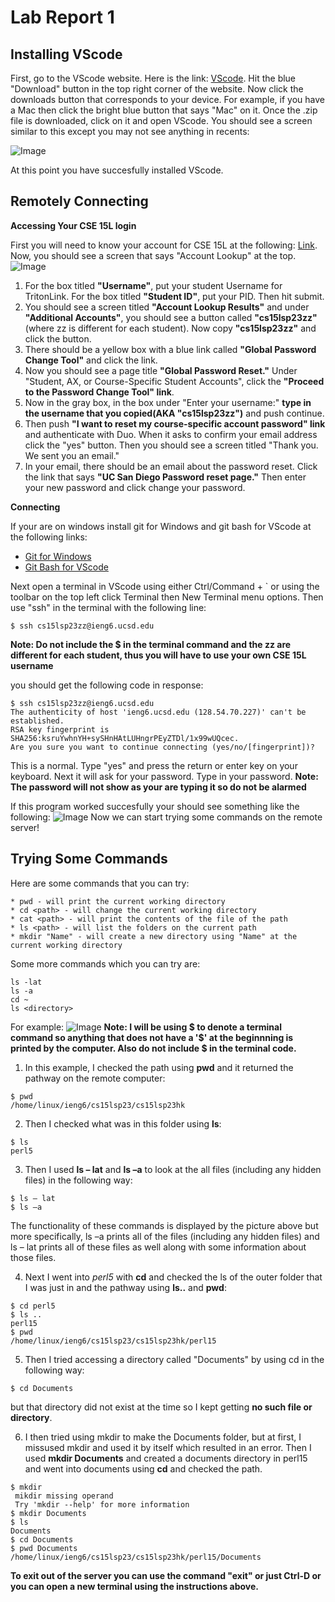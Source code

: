 # Lab Report 1
## Installing VScode
First, go to the VScode website. Here is the link: [VScode](https://code.visualstudio.com/). Hit the blue "Download" button in the top right corner of the website. Now click the downloads button that corresponds to your device. For example, if you have a Mac then click the bright blue button that says "Mac" on it. Once the .zip file is downloaded, click on it and open VScode.
You should see a screen similar to this except you may not see anything in recents:

![Image](https://user-images.githubusercontent.com/126924884/230634340-0774a3b0-15fb-408a-8f10-50925ae13eb9.png)

At this point you have succesfully installed VScode.

## Remotely Connecting
**Accessing Your CSE 15L login**

First you will need to know your account for CSE 15L at the following: [Link](https://sdacs.ucsd.edu/~icc/index.php). Now, you should see a screen that says "Account Lookup" at the top. ![Image](https://user-images.githubusercontent.com/126924884/230638434-9ad063dd-b6f7-4e87-b827-693171a78478.png)

1. For the box titled **"Username"**, put your student Username for TritonLink. For the box titled **"Student ID"**, put your PID. Then hit submit. 
2. You should see a screen titled **"Account Lookup Results"** and under **"Additional Accounts"**, you should see a button called **"cs15lsp23zz"** (where zz is different for each student). Now copy **"cs15lsp23zz"** and click the button. 
3. There should be a yellow box with a blue link called **"Global Password Change Tool"** and click the link. 
4. Now you should see a page title **"Global Password Reset."** Under "Student, AX, or Course-Specific Student Accounts", click the **"Proceed to the Password Change Tool" link**. 
5. Now in the gray box, in the box under "Enter your username:" **type in the username that you copied(AKA "cs15lsp23zz")** and push continue. 
6. Then push **"I want to reset my course-specific account password" link** and authenticate with Duo. When it asks to confirm your email address click the "yes" button. Then you should see a screen titled "Thank you. We sent you an email." 
7. In your email, there should be an email about the password reset. Click the link that says **"UC San Diego Password reset page."** Then enter your new password and click change your password.

**Connecting**

If your are on windows install git for Windows and git bash for VScode at the following links:
* [Git for Windows](https://gitforwindows.org/)
* [Git Bash for VScode](https://stackoverflow.com/questions/42606837/how-do-i-use-bash-on-windows-from-the-visual-studio-code-integrated-terminal/50527994#50527994)

Next open a terminal in VScode using either Ctrl/Command + ` or using the toolbar on the top left click Terminal then New Terminal menu options. 
Then use "ssh" in the terminal with the following line:
```
$ ssh cs15lsp23zz@ieng6.ucsd.edu
```
**Note: Do not include the $ in the terminal command and the zz are different for each student, thus you will have to use your own CSE 15L username**

you should get the following code in response:
```
$ ssh cs15lsp23zz@ieng6.ucsd.edu
The authenticity of host 'ieng6.ucsd.edu (128.54.70.227)' can't be established.
RSA key fingerprint is SHA256:ksruYwhnYH+sySHnHAtLUHngrPEyZTDl/1x99wUQcec.
Are you sure you want to continue connecting (yes/no/[fingerprint])? 

```
This is a normal. Type "yes" and press the return or enter key on your keyboard.
Next it will ask for your password. Type in your password.
**Note: The password will not show as your are typing it so do not be alarmed**

If this program worked succesfully your should see something like the following:
![Image](https://user-images.githubusercontent.com/126924884/230695410-0cc36c98-12d6-4b9c-b310-69d8fe90599d.png)
Now we can start trying some commands on the remote server!

## Trying Some Commands
Here are some commands that you can try:
```
* pwd - will print the current working directory
* cd <path> - will change the current working directory
* cat <path> - will print the contents of the file of the path
* ls <path> - will list the folders on the current path
* mkdir "Name" - will create a new directory using "Name" at the current working directory
```
  
Some more commands which you can try are:
```
ls -lat
ls -a
cd ~
ls <directory>
```
  
For example:
![Image](https://user-images.githubusercontent.com/126924884/230696202-c817975a-624a-4e26-a9ab-74d6a069ba53.png)
**Note: I will be using $ to denote a terminal command so anything that does not have a '$' at the beginnning is printed by the computer. Also do not include $ in the terminal code.**

1. In this example, I checked the path using **pwd** and it returned the pathway on the remote computer:
```
$ pwd
/home/linux/ieng6/cs15lsp23/cs15lsp23hk
```

2. Then I checked what was in this folder using **ls**:
```
$ ls
perl5 
```

3. Then I used **ls – lat** and **ls –a** to look at the all files (including any hidden files) in the following way:
```
$ ls – lat
$ ls –a 
```
The functionality of these commands is displayed by the picture above but more specifically, ls –a prints all of the files (including any hidden files) and ls – lat prints all of these files as well along with some information about those files. 

4. Next I went into *perl5* with **cd** and checked the ls of the outer folder that I was just in and the pathway using **ls..** and **pwd**:
```
$ cd perl5
$ ls ..
perl15
$ pwd
/home/linux/ieng6/cs15lsp23/cs15lsp23hk/perl15
```
5. Then I tried accessing a directory called "Documents" by using cd in the following way: 
```
$ cd Documents
``` 
but that directory did not exist at the time so I kept getting **no such file or directory**.

6. I then tried using mkdir to make the Documents folder, but at first, I missused mkdir and used it by itself which resulted in an error. Then I used **mkdir Documents** and created a documents directory in perl15 and went into documents using **cd** and checked the path.
```
$ mkdir 
 mikdir missing operand
 Try 'mkdir --help' for more information
$ mkdir Documents
$ ls 
Documents
$ cd Documents
$ pwd Documents
/home/linux/ieng6/cs15lsp23/cs15lsp23hk/perl15/Documents
```

**To exit out of the server you can use the command "exit" or just Ctrl-D or you can open a new terminal using the instructions above.** 


